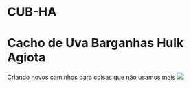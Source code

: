 # CUB-HA 
<h1>Cacho de Uva Barganhas Hulk Agiota</h1>
Criando novos caminhos para coisas que não usamos mais

<img src="https://i.ytimg.com/vi/qUwNmQWWF-A/hqdefault.jpg">
